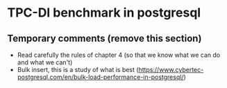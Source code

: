 # TPC-DI benchmark in postgresql

## Temporary comments (remove this section)
- Read carefully the rules of chapter 4 (so that we know what we can do and what we can't)
- Bulk insert, this is a study of what is best (https://www.cybertec-postgresql.com/en/bulk-load-performance-in-postgresql/)
